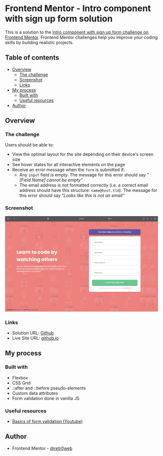 # Frontend Mentor - Intro component with sign up form solution

This is a solution to the [Intro component with sign up form challenge on Frontend Mentor](https://www.frontendmentor.io/challenges/intro-component-with-signup-form-5cf91bd49edda32581d28fd1). Frontend Mentor challenges help you improve your coding skills by building realistic projects. 

## Table of contents

- [Overview](#overview)
  - [The challenge](#the-challenge)
  - [Screenshot](#screenshot)
  - [Links](#links)
- [My process](#my-process)
  - [Built with](#built-with)
  - [Useful resources](#useful-resources)
- [Author](#author)

## Overview

### The challenge

Users should be able to:

- View the optimal layout for the site depending on their device's screen size
- See hover states for all interactive elements on the page
- Receive an error message when the `form` is submitted if:
  - Any `input` field is empty. The message for this error should say *"[Field Name] cannot be empty"*
  - The email address is not formatted correctly (i.e. a correct email address should have this structure: `name@host.tld`). The message for this error should say *"Looks like this is not an email"*

### Screenshot

![](./images/screenshot.png)

### Links

- Solution URL: [Github](https://github.com/retr0web/frontend-mentor-solutions/tree/main/sign-up-form)
- Live Site URL: [github.io](https://retr0web.github.io/frontend-mentor-solutions/sign-up-form/)

## My process

### Built with

- Flexbox
- CSS Grid
- ::after and ::before pseudo-elements
- Custom data attributes
- Form validation done in vanilla JS

### Useful resources

- [Basics of form validation (Youtube)](https://youtu.be/In0nB0ABaUk?feature=shared)

## Author

- Frontend Mentor - [@retr0web](https://www.frontendmentor.io/profile/retr0web)
